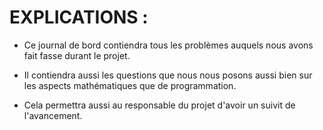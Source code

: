 # EXPLICATIONS :

*   Ce journal de bord contiendra tous les problèmes auquels nous avons fait fasse durant le projet.

*   Il contiendra aussi les questions que nous nous posons aussi bien sur les aspects mathématiques que de programmation.

*   Cela permettra aussi au responsable du projet d'avoir un suivit de l'avancement. 




